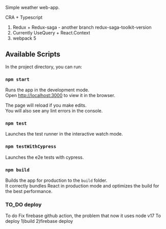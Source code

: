 Simple weather web-app.

CRA + Typescript

1. Redux + Redux-saga - another branch redux-saga-toolkit-version
2. Currently UseQuery + React.Context
3. webpack 5

## Available Scripts

In the project directory, you can run:

### `npm start`

Runs the app in the development mode.<br />
Open [http://localhost:3000](http://localhost:3000) to view it in the browser.

The page will reload if you make edits.<br />
You will also see any lint errors in the console.

### `npm test`

Launches the test runner in the interactive watch mode.<br />

### `npm testWithCypress`

Launches the e2e tests with cypress.<br />

### `npm build`

Builds the app for production to the `build` folder.<br />
It correctly bundles React in production mode and optimizes the build for the best performance.

### TO_DO deploy

To do Fix firebase github action, the problem that now it uses node v17
To deploy 1)build 2)firebase deploy
